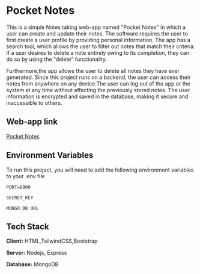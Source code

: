 # Pocket Notes

This is a simple Notes taking web-app named "Pocket Notes" in which a user can create and update their notes.
The software requires the user to first create a user profile
by providing personal information. The app has a search tool,
which allows the user to filter out notes that match their criteria. If a user
desires to delete a note entirely owing to its completion, they can do so
by using the "delete" functionality. 
  
Furthermore,the app allows the user to delete all
notes they have ever generated. Since this project runs on a backend, the
user can access their notes from anywhere on any device.The user can
log out of the app or the system at any time without affecting the previously stored notes. The user information is encrypted and saved in the
database, making it secure and inaccessible to others.

## Web-app link

[Pocket Notes](https://pocket-notes-app.herokuapp.com/)


## Environment Variables

To run this project, you will need to add the following environment variables to your .env file

`PORT=8000`

`SECRET_KEY`

`MONGO_DB URL`




## Tech Stack

**Client:** HTML,TailwindCSS,Bootstrap

**Server:** Nodejs, Express

**Database:** MongoDB


